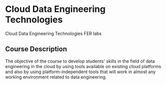 # Cloud Data Engineering Technologies

Cloud Data Engineering Technologies FER labs

## Course Description

The objective of the course to develop students' skills in the field of data engineering in the cloud by using tools available on existing cloud platforms and also by using platform-independent tools that will work in almost any working environment related to data engineering.
